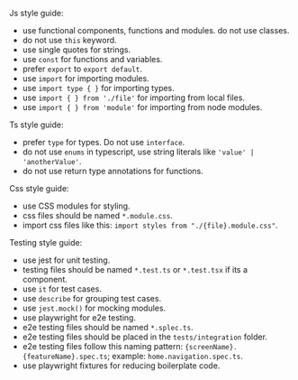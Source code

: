 Js style guide:

- use functional components, functions and modules. do not use classes.
- do not use `this` keyword.
- use single quotes for strings.
- use `const` for functions and variables.
- prefer `export` to `export default`.
- use `import` for importing modules.
- use `import type { }` for importing types.
- use `import { } from './file'` for importing from local files.
- use `import { } from 'module'` for importing from node modules.

Ts style guide:

- prefer `type` for types. Do not use `interface`.
- do not use `enums` in typescript, use string literals like `'value' | 'anotherValue'`.
- do not use return type annotations for functions.

Css style guide:

- use CSS modules for styling.
- css files should be named `*.module.css`.
- import css files like this: `import styles from "./{file}.module.css"`.

Testing style guide:

- use jest for unit testing.
- testing files should be named `*.test.ts` or `*.test.tsx` if its a component.
- use `it` for test cases.
- use `describe` for grouping test cases.
- use `jest.mock()` for mocking modules.
- use playwright for e2e testing.
- e2e testing files should be named `*.splec.ts`.
- e2e testing files should be placed in the `tests/integration` folder.
- e2e testing files follow this naming pattern: `{screenName}.{featureName}.spec.ts`; example: `home.navigation.spec.ts`.
- use playwright fixtures for reducing boilerplate code.
